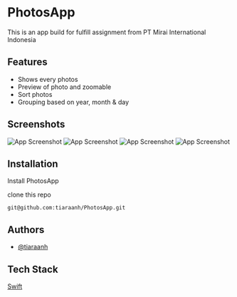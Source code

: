 
# PhotosApp 

This is an app build for fulfill assignment from PT Mirai International Indonesia




## Features

- Shows every photos 
- Preview of photo and zoomable
- Sort photos
- Grouping based on year, month & day


## Screenshots

![App Screenshot](https://res.cloudinary.com/daqnfi8q7/image/upload/v1686893392/Simulator_Screenshot_-_iPhone_14_Pro_-_2023-06-16_at_12.25.38_rnrjie.png)
![App Screenshot](https://res.cloudinary.com/daqnfi8q7/image/upload/v1686893397/Simulator_Screenshot_-_iPhone_14_Pro_-_2023-06-16_at_12.25.48_yctjby.png)
![App Screenshot](https://res.cloudinary.com/daqnfi8q7/image/upload/v1686893394/Simulator_Screenshot_-_iPhone_14_Pro_-_2023-06-16_at_12.26.05_r8leqm.png)
![App Screenshot](https://res.cloudinary.com/daqnfi8q7/image/upload/v1686893399/Simulator_Screenshot_-_iPhone_14_Pro_-_2023-06-16_at_12.25.56_qevtym.png)



## Installation

Install PhotosApp

clone this repo
```
git@github.com:tiaraanh/PhotosApp.git
```
    
## Authors

- [@tiaraanh](https://github.com/tiaraanh)



## Tech Stack

[Swift](https://img.shields.io/badge/swift-F54A2A?style=for-the-badge&logo=swift&logoColor=white)
